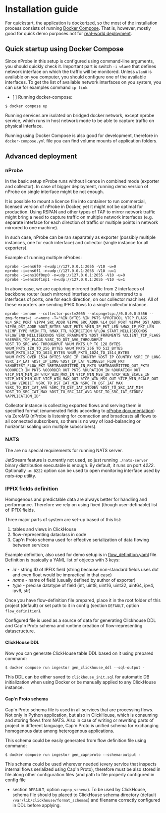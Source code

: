 # Installation guide

For quickstart, the application is dockerized, so the most of the installation
process consists of running [Docker Compose](#quick-startup-using-docker-compose).
That is, however, mostly good for quick demo purposes not for
[real-world deployment](#advanced-deployment).

## Quick startup using Docker Compose

Since nProbe in this setup is configured using command-line arguments, you
should quickly check it. Important part is switch `-i wlan0` that defines
network interface on which the traffic will be monitored. Unless `wlan0` is
available on you computer, you should configure one of the available interfaces.
To get the list of available network interfaces on you system, you can use
for examples command `ip link`.
  * [ ] 
Running docker-compose:

```
$ docker compose up
```

Running services are isolated on bridged docker network, except nprobe service,
which runs in host network mode to be able to capture traffic on physical interface.

Running using Docker Compose is also good for development, therefore in
`docker-compose.yml` file you can find volume mounts of application folders.

## Advanced deployment

### nProbe

In the basic setup nProbe runs without licence in combined mode (exporter and collector).
In case of bigger deployment, running demo version of nProbe on single interface
might be not enough.

It is possible to mount a licence file into container to run commercial,
licensed version of nProbe in Docker, yet it might not be optimal for production.
Using RSPAN and other types of TAP to mirror network traffic might bring
a need to capture traffic on multiple network interfaces (e.g. separate interface
for each direction of traffic or multiple points in network mirrored to one machine).

In such case, nProbe can be ran separately as exporter (possibly multiple instances,
one for each interface) and collector (single instance for all exporters).

Example of running multiple nProbes:

```
nprobe -i=ens6f0 -n=udp://127.0.0.1:2055 -V10 -u=0
nprobe -i=ens6f1 -n=udp://127.0.0.1:2055 -V10 -u=1
nprobe -i=ens10f0np0 -n=udp://127.0.0.1:2055 -V10 -u=0
nprobe -i=ens10f1np1 -n=udp://127.0.0.1:2055 -V10 -u=1
```

In above case, we are capturing mirrored traffic from 2 interfaces of backbone router
(each mirrored interface on router is mirrored to a interfaces of ports, one for
each direction, on our collector machine). All of these exporters are sending IPFIX
flows to a single collector instance.

```
nprobe -i=none --collector-port=2055 --ntopng=tcp://0.0.0.0:5556 --zmq-format=j -n=none -T="%IN_BYTES %IN_PKTS %PROTOCOL %TCP_FLAGS %L4_SRC_PORT %IPV4_SRC_ADDR %IPV6_SRC_ADDR %L4_DST_PORT %IPV4_DST_ADDR %IPV6_DST_ADDR %OUT_BYTES %OUT_PKTS %MIN_IP_PKT_LEN %MAX_IP_PKT_LEN %ICMP_TYPE %MIN_TTL %MAX_TTL %DIRECTION %FLOW_START_MILLISECONDS %FLOW_END_MILLISECONDS %SRC_FRAGMENTS %DST_FRAGMENTS %CLIENT_TCP_FLAGS %SERVER_TCP_FLAGS %SRC_TO_DST_AVG_THROUGHPUT %DST_TO_SRC_AVG_THROUGHPUT %NUM_PKTS_UP_TO_128_BYTES %NUM_PKTS_128_TO_256_BYTES %NUM_PKTS_256_TO_512_BYTES %NUM_PKTS_512_TO_1024_BYTES %NUM_PKTS_1024_TO_1514_BYTES %NUM_PKTS_OVER_1514_BYTES %SRC_IP_COUNTRY %DST_IP_COUNTRY %SRC_IP_LONG %SRC_IP_LAT %DST_IP_LONG %DST_IP_LAT %LONGEST_FLOW_PKT %SHORTEST_FLOW_PKT %RETRANSMITTED_IN_PKTS %RETRANSMITTED_OUT_PKTS %OOORDER_IN_PKTS %OOORDER_OUT_PKTS %DURATION_IN %DURATION_OUT %TCP_WIN_MIN_IN %TCP_WIN_MAX_IN %TCP_WIN_MSS_IN %TCP_WIN_SCALE_IN %TCP_WIN_MIN_OUT %TCP_WIN_MAX_OUT %TCP_WIN_MSS_OUT %TCP_WIN_SCALE_OUT %FLOW_VERDICT %SRC_TO_DST_IAT_MIN %SRC_TO_DST_IAT_MAX %SRC_TO_DST_IAT_AVG %SRC_TO_DST_IAT_STDDEV %DST_TO_SRC_IAT_MIN %DST_TO_SRC_IAT_MAX %DST_TO_SRC_IAT_AVG %DST_TO_SRC_IAT_STDDEV %APPLICATION_ID"
```

Collector instance is collecting exported flows and serving them in specified format
(enumerated fields according to [nProbe documentation](https://www.ntop.org/guides/nprobe/flow_information_elements.html))
via ZeroMQ (nProbe is listening for connection and broadcasts all flows to all connected
subscribers, so there is no way of load-balancing or horizontal scaling usin multiple
subscribers).

### NATS

The are no special requirements for running NATS server.

JetStream feature is currently not used, so just running `./nats-server` binary
distribution executable is enough. By default, it runs on port *4222*.
Optionally `-m 8222` option can be used to open monitoring interface used
by *nats-top* utility.

### IPFIX fields definition
Homogenous and predictable data are always better for handling and performance.
Therefore we rely on using fixed (though user-definable) list of IPFIX fields.

Three major parts of system are set-up based of this list:

1. tables and views in ClickHouse
2. flow-representing dataclass in code
3. Cap'n Proto schema used for effective serialization of data flowing between services

Example definition, also used for demo setup is in [flow_definition.yaml](flow_definition.yaml) file.
Definition is basically a YAML list of objects with 3 keys:
- *id* - string ID of IPFIX field (string because non-standard fields uses dot and even float would be impractical in that case)
- *name* - name of field (usually defined by author of exporter)
- *type* - precise datatype of field (int, uint8, uint16, uint32, uint64, ipv4, ipv6, str)

Once you have flow-definition file prepared, place it in the root folder of this project (default) or
set path to it in config (section `DEFAULT`, option `flow_definition`).

Configured file is used as a source of data for generating Clickhouse DDL
and Cap'n Proto schema and runtime creation of flow-representing datascructure.

#### ClickHouse DDL
Now you can generate ClickHouse table DDL based on it using prepared command:

```
$ docker compose run ingestor gen_clickhouse_ddl --sql-output -
```

This DDL can be either saved to `clickhouse_init.sql` for automatic DB initialization
when using Docker or be manually applied to any ClickHouse instance.

#### Cap'n Proto schema
Cap'n Proto schema file is used in all services that are processing flows.
Not only in Python application, but also in ClickHouse, which is consuming
and storing flows from NATS. Also in case of writing or rewriting parts
of project in different language, Cap'n Proto is unified schema for exchanging
homogenous date among heterogenous applications.

This schema could be easily generated from flow definition file using command:

```
$ docker compose run ingestor gen_capnproto --schema-output -
```

This schema could be used wherever needed (every service that inspects internal flows
serialized using Cap'n Proto), therefore must be also stored in file along other
configuration files (and path to file properly configured in config file
- section `DEFAULT`, option `capnp_schema`).
To be used by ClickHouse, schema file should by placed to ClickHouse schema
directory (default `/var/lib/clickhouse/format_schemas`) and filename correctly
configured in DDL before applying.
